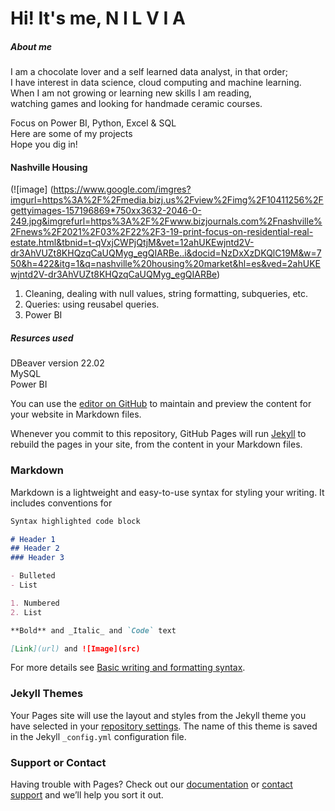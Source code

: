 # Hi! It's me, N I L V I A
    
##### About me 
I am a chocolate lover and a self learned data analyst, in that order;                                                           
I have interest in data science, cloud computing and machine learning.                         
When I am not growing or learning new skills I am reading,                                 
watching games and looking for handmade ceramic courses.                   
                       
Focus on Power BI, Python, Excel & SQL                              
Here are some of my projects                                 
Hope you dig in!                       
      
      
            
#### Nashville Housing  
(![image] (https://www.google.com/imgres?imgurl=https%3A%2F%2Fmedia.bizj.us%2Fview%2Fimg%2F10411256%2Fgettyimages-157196869*750xx3632-2046-0-249.jpg&imgrefurl=https%3A%2F%2Fwww.bizjournals.com%2Fnashville%2Fnews%2F2021%2F03%2F22%2F3-19-print-focus-on-residential-real-estate.html&tbnid=t-qVxjCWPjQtjM&vet=12ahUKEwjntd2V-dr3AhVUZt8KHQzqCaUQMyg_egQIARBe..i&docid=NzDxXzDKQlC19M&w=750&h=422&itg=1&q=nashville%20housing%20market&hl=es&ved=2ahUKEwjntd2V-dr3AhVUZt8KHQzqCaUQMyg_egQIARBe) 

1. Cleaning, dealing with null values, string formatting, subqueries, etc. 
2. Queries: using reusabel queries. 
3. Power BI
 
##### Resurces used        
DBeaver version 22.02                   
MySQL       
Power BI            

                              
                              
You can use the [editor on GitHub](https://github.com/ArjNil/portfolio/edit/main/README.md) to maintain and preview the content for your website in Markdown files.

Whenever you commit to this repository, GitHub Pages will run [Jekyll](https://jekyllrb.com/) to rebuild the pages in your site, from the content in your Markdown files.

### Markdown

Markdown is a lightweight and easy-to-use syntax for styling your writing. It includes conventions for

```markdown
Syntax highlighted code block

# Header 1
## Header 2
### Header 3

- Bulleted
- List

1. Numbered
2. List

**Bold** and _Italic_ and `Code` text

[Link](url) and ![Image](src)
```

For more details see [Basic writing and formatting syntax](https://docs.github.com/en/github/writing-on-github/getting-started-with-writing-and-formatting-on-github/basic-writing-and-formatting-syntax).

### Jekyll Themes

Your Pages site will use the layout and styles from the Jekyll theme you have selected in your [repository settings](https://github.com/ArjNil/portfolio/settings/pages). The name of this theme is saved in the Jekyll `_config.yml` configuration file.

### Support or Contact

Having trouble with Pages? Check out our [documentation](https://docs.github.com/categories/github-pages-basics/) or [contact support](https://support.github.com/contact) and we’ll help you sort it out.
